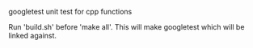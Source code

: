 googletest unit test for cpp functions

Run 'build.sh' before 'make all'. This will make googletest which will be linked against.